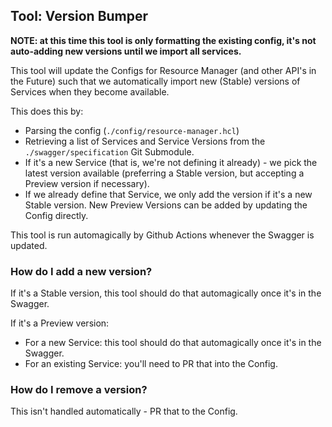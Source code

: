 ## Tool: Version Bumper

**NOTE: at this time this tool is only formatting the existing config, it's not auto-adding new versions until we import all services.** 

This tool will update the Configs for Resource Manager (and other API's in the Future) such that we automatically import new (Stable) versions of Services when they become available.

This does this by:

* Parsing the config (`./config/resource-manager.hcl`)
* Retrieving a list of Services and Service Versions from the `./swagger/specification` Git Submodule.
* If it's a new Service (that is, we're not defining it already) - we pick the latest version available (preferring a Stable version, but accepting a Preview version if necessary).
* If we already define that Service, we only add the version if it's a new Stable version. New Preview Versions can be added by updating the Config directly.

This tool is run automagically by Github Actions whenever the Swagger is updated.


### How do I add a new version?

If it's a Stable version, this tool should do that automagically once it's in the Swagger.

If it's a Preview version:

* For a new Service: this tool should do that automagically once it's in the Swagger.
* For an existing Service: you'll need to PR that into the Config.

### How do I remove a version?

This isn't handled automatically - PR that to the Config.

